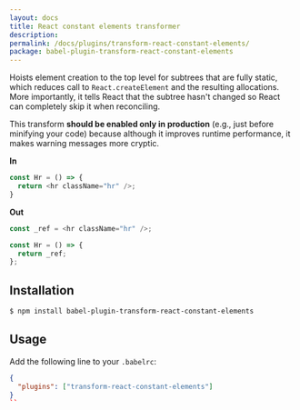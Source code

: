 ```yaml
---
layout: docs
title: React constant elements transformer
description:
permalink: /docs/plugins/transform-react-constant-elements/
package: babel-plugin-transform-react-constant-elements
---
```


Hoists element creation to the top level for subtrees that are fully static, which reduces call to `React.createElement` and the resulting allocations. More importantly, it tells React that the subtree hasn't changed so React can completely skip it when reconciling.

This transform **should be enabled only in production** (e.g., just before minifying your code) because although it improves runtime performance, it makes warning messages more cryptic.

**In**

```js
const Hr = () => {
  return <hr className="hr" />;
}
```

**Out**

```javascript
const _ref = <hr className="hr" />;

const Hr = () => {
  return _ref;
};
```

## Installation

```sh
$ npm install babel-plugin-transform-react-constant-elements
```

## Usage

Add the following line to your `.babelrc`:

```json
{
  "plugins": ["transform-react-constant-elements"]
}
``
